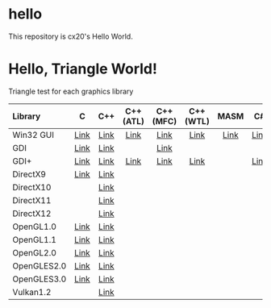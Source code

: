 hello
=====

This repository is cx20's Hello World.

# Hello, Triangle World!

Triangle test for each graphics library

|Library    |C                                                                       |C++                                                                       |C++ (ATL)                                                                 |C++ (MFC)                                                                 |C++ (WTL)                                                                 |MASM                                                                      |C#                                                                        |
|:----------|:----------------------------------------------------------------------:|:------------------------------------------------------------------------:|:------------------------------------------------------------------------:|:------------------------------------------------------------------------:|:------------------------------------------------------------------------:|:------------------------------------------------------------------------:|:------------------------------------------------------------------------:|
|Win32 GUI  |[Link](https://github.com/cx20/hello/tree/master/c/win32gui/hello)      |[Link](https://github.com/cx20/hello/tree/master/cpp/win32gui/hello)      |[Link](https://github.com/cx20/hello/tree/master/cpp_atl/win32gui/hello)  |[Link](https://github.com/cx20/hello/tree/master/cpp_mfc/win32gui/hello)  |[Link](https://github.com/cx20/hello/tree/master/cpp_wtl/win32gui/hello)  |[Link](https://github.com/cx20/hello/tree/master/masm/win32gui/hello)     |[Link](https://github.com/cx20/hello/tree/master/csharp/win32gui/hello)   |
|GDI        |[Link](https://github.com/cx20/hello/tree/master/c/gdi/triangle)        |[Link](https://github.com/cx20/hello/tree/master/cpp/gdi/triangle)        |                                                                          |[Link](https://github.com/cx20/hello/tree/master/cpp_mfc/gdi/triangle)    |                                                                          |                                                                          |                                                                          |
|GDI+       |[Link](https://github.com/cx20/hello/tree/master/c/gdiplus/triangle)    |[Link](https://github.com/cx20/hello/tree/master/cpp/gdiplus/triangle)    |[Link](https://github.com/cx20/hello/tree/master/cpp_atl/gdiplus/triangle)|[Link](https://github.com/cx20/hello/tree/master/cpp_mfc/gdiplus/triangle)|[Link](https://github.com/cx20/hello/tree/master/cpp_wtl/gdiplus/triangle)|                                                                          |[Link](https://github.com/cx20/hello/tree/master/csharp/gdiplus/triangle) |
|DirectX9   |[Link](https://github.com/cx20/hello/tree/master/c/directx9/triangle)   |[Link](https://github.com/cx20/hello/tree/master/cpp/directx9/triangle)   |                                                                          |                                                                          |                                                                          |                                                                          |                                                                          |
|DirectX10  |                                                                        |[Link](https://github.com/cx20/hello/tree/master/cpp/directx10/triangle)  |                                                                          |                                                                          |                                                                          |                                                                          |                                                                          |
|DirectX11  |                                                                        |[Link](https://github.com/cx20/hello/tree/master/cpp/directx11/triangle)  |                                                                          |                                                                          |                                                                          |                                                                          |                                                                          |
|DirectX12  |                                                                        |[Link](https://github.com/cx20/hello/tree/master/cpp/directx12/triangle)  |                                                                          |                                                                          |                                                                          |                                                                          |                                                                          |
|OpenGL1.0  |[Link](https://github.com/cx20/hello/tree/master/c/opengl1.0/triangle)  |[Link](https://github.com/cx20/hello/tree/master/cpp/opengl1.0/triangle)  |                                                                          |                                                                          |                                                                          |                                                                          |                                                                          |
|OpenGL1.1  |[Link](https://github.com/cx20/hello/tree/master/c/opengl1.1/triangle)  |[Link](https://github.com/cx20/hello/tree/master/cpp/opengl1.1/triangle)  |                                                                          |                                                                          |                                                                          |                                                                          |                                                                          |
|OpenGL2.0  |[Link](https://github.com/cx20/hello/tree/master/c/opengl2.0/triangle)  |[Link](https://github.com/cx20/hello/tree/master/cpp/opengl2.0/triangle)  |                                                                          |                                                                          |                                                                          |                                                                          |                                                                          |
|OpenGLES2.0|[Link](https://github.com/cx20/hello/tree/master/c/opengles2.0/triangle)|[Link](https://github.com/cx20/hello/tree/master/cpp/opengles2.0/triangle)|                                                                          |                                                                          |                                                                          |                                                                          |                                                                          |
|OpenGLES3.0|[Link](https://github.com/cx20/hello/tree/master/c/opengles3.0/triangle)|[Link](https://github.com/cx20/hello/tree/master/cpp/opengles3.0/triangle)|                                                                          |                                                                          |                                                                          |                                                                          |                                                                          |
|Vulkan1.2  |                                                                        |[Link](https://github.com/cx20/hello/tree/master/cpp/vulkan1.2/triangle)  |                                                                          |                                                                          |                                                                          |                                                                          |                                                                          |
